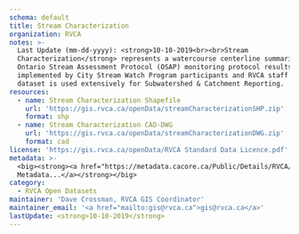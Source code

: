 ```yaml
---
schema: default
title: Stream Characterization
organization: RVCA
notes: >-
  Last Update (mm-dd-yyyy): <strong>10-10-2019<br><br>Stream
  Characterization</strong> represents a watercourse centerline summarizing the
  Ontario Stream Assessment Protocol (OSAP) monitoring protocol results. It is
  implemented by City Stream Watch Program participants and RVCA staff. This
  dataset is used extensively for Subwatershed & Catchment Reporting.
resources:
  - name: Stream Characterization Shapefile
    url: 'https://gis.rvca.ca/openData/streamCharacterizationSHP.zip'
    format: shp
  - name: Stream Characterization CAD-DWG
    url: 'https://gis.rvca.ca/openData/streamCharacterizationDWG.zip'
    format: cad
license: 'https://gis.rvca.ca/openData/RVCA Standard Data Licence.pdf'
metadata: >-
  <big><strong><a href="https://metadata.cacore.ca/Public/Details/RVCA/id=861">View  
  Metadata...</a></strong></big>
category:
  - RVCA Open Datasets
maintainer: 'Dave Crossman, RVCA GIS Coordinator'
maintainer_email: '<a href="mailto:gis@rvca.ca">gis@rvca.ca</a>'
lastUpdate: <strong>10-10-2019</strong>
---
```

